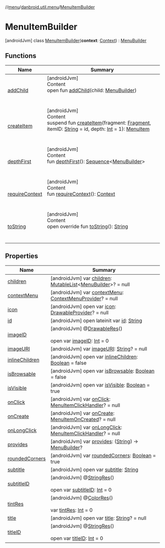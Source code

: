 //[menu](../../../index.md)/[danbroid.util.menu](../index.md)/[MenuItemBuilder](index.md)



# MenuItemBuilder  
 [androidJvm] class [MenuItemBuilder](index.md)(**context**: [Context](https://developer.android.com/reference/kotlin/android/content/Context.html)) : [MenuBuilder](../-menu-builder/index.md)   


## Functions  
  
|  Name |  Summary | 
|---|---|
| <a name="danbroid.util.menu/MenuBuilder/addChild/#danbroid.util.menu.MenuBuilder/PointingToDeclaration/"></a>[addChild](../-menu-builder/add-child.md)| <a name="danbroid.util.menu/MenuBuilder/addChild/#danbroid.util.menu.MenuBuilder/PointingToDeclaration/"></a>[androidJvm]  <br>Content  <br>open fun [addChild](../-menu-builder/add-child.md)(child: [MenuBuilder](../-menu-builder/index.md))  <br><br><br>|
| <a name="danbroid.util.menu/MenuItemBuilder/createItem/#androidx.fragment.app.Fragment#kotlin.String#kotlin.Int/PointingToDeclaration/"></a>[createItem](create-item.md)| <a name="danbroid.util.menu/MenuItemBuilder/createItem/#androidx.fragment.app.Fragment#kotlin.String#kotlin.Int/PointingToDeclaration/"></a>[androidJvm]  <br>Content  <br>suspend fun [createItem](create-item.md)(fragment: [Fragment](https://developer.android.com/reference/kotlin/androidx/fragment/app/Fragment.html), itemID: [String](https://kotlinlang.org/api/latest/jvm/stdlib/kotlin/-string/index.html) = id, depth: [Int](https://kotlinlang.org/api/latest/jvm/stdlib/kotlin/-int/index.html) = 1): [MenuItem](../-menu-item/index.md)  <br><br><br>|
| <a name="danbroid.util.menu/MenuBuilder/depthFirst/#/PointingToDeclaration/"></a>[depthFirst](../-menu-builder/depth-first.md)| <a name="danbroid.util.menu/MenuBuilder/depthFirst/#/PointingToDeclaration/"></a>[androidJvm]  <br>Content  <br>fun [depthFirst](../-menu-builder/depth-first.md)(): [Sequence](https://kotlinlang.org/api/latest/jvm/stdlib/kotlin.sequences/-sequence/index.html)<[MenuBuilder](../-menu-builder/index.md)>  <br><br><br>|
| <a name="danbroid.util.menu/MenuBuilder/requireContext/#/PointingToDeclaration/"></a>[requireContext](../-menu-builder/require-context.md)| <a name="danbroid.util.menu/MenuBuilder/requireContext/#/PointingToDeclaration/"></a>[androidJvm]  <br>Content  <br>fun [requireContext](../-menu-builder/require-context.md)(): [Context](https://developer.android.com/reference/kotlin/android/content/Context.html)  <br><br><br>|
| <a name="danbroid.util.menu/MenuItemBuilder/toString/#/PointingToDeclaration/"></a>[toString](to-string.md)| <a name="danbroid.util.menu/MenuItemBuilder/toString/#/PointingToDeclaration/"></a>[androidJvm]  <br>Content  <br>open override fun [toString](to-string.md)(): [String](https://kotlinlang.org/api/latest/jvm/stdlib/kotlin/-string/index.html)  <br><br><br>|


## Properties  
  
|  Name |  Summary | 
|---|---|
| <a name="danbroid.util.menu/MenuItemBuilder/children/#/PointingToDeclaration/"></a>[children](index.md#233103599%2FProperties%2F1173194265)| <a name="danbroid.util.menu/MenuItemBuilder/children/#/PointingToDeclaration/"></a> [androidJvm] var [children](index.md#233103599%2FProperties%2F1173194265): [MutableList](https://kotlinlang.org/api/latest/jvm/stdlib/kotlin.collections/-mutable-list/index.html)<[MenuBuilder](../-menu-builder/index.md)>? = null   <br>|
| <a name="danbroid.util.menu/MenuItemBuilder/contextMenu/#/PointingToDeclaration/"></a>[contextMenu](index.md#1658623966%2FProperties%2F1173194265)| <a name="danbroid.util.menu/MenuItemBuilder/contextMenu/#/PointingToDeclaration/"></a> [androidJvm] var [contextMenu](index.md#1658623966%2FProperties%2F1173194265): [ContextMenuProvider](../index.md#1636045883%2FClasslikes%2F1173194265)? = null   <br>|
| <a name="danbroid.util.menu/MenuItemBuilder/icon/#/PointingToDeclaration/"></a>[icon](index.md#-130863051%2FProperties%2F1173194265)| <a name="danbroid.util.menu/MenuItemBuilder/icon/#/PointingToDeclaration/"></a> [androidJvm] open var [icon](index.md#-130863051%2FProperties%2F1173194265): [DrawableProvider](../index.md#-1166866407%2FClasslikes%2F1173194265)? = null   <br>|
| <a name="danbroid.util.menu/MenuItemBuilder/id/#/PointingToDeclaration/"></a>[id](index.md#-531072493%2FProperties%2F1173194265)| <a name="danbroid.util.menu/MenuItemBuilder/id/#/PointingToDeclaration/"></a> [androidJvm] open lateinit var [id](index.md#-531072493%2FProperties%2F1173194265): [String](https://kotlinlang.org/api/latest/jvm/stdlib/kotlin/-string/index.html)   <br>|
| <a name="danbroid.util.menu/MenuItemBuilder/imageID/#/PointingToDeclaration/"></a>[imageID](index.md#675158102%2FProperties%2F1173194265)| <a name="danbroid.util.menu/MenuItemBuilder/imageID/#/PointingToDeclaration/"></a> [androidJvm] @[DrawableRes](https://developer.android.com/reference/kotlin/androidx/annotation/DrawableRes.html)()  <br>  <br>open var [imageID](index.md#675158102%2FProperties%2F1173194265): [Int](https://kotlinlang.org/api/latest/jvm/stdlib/kotlin/-int/index.html) = 0   <br>|
| <a name="danbroid.util.menu/MenuItemBuilder/imageURI/#/PointingToDeclaration/"></a>[imageURI](index.md#1534310685%2FProperties%2F1173194265)| <a name="danbroid.util.menu/MenuItemBuilder/imageURI/#/PointingToDeclaration/"></a> [androidJvm] var [imageURI](index.md#1534310685%2FProperties%2F1173194265): [String](https://kotlinlang.org/api/latest/jvm/stdlib/kotlin/-string/index.html)? = null   <br>|
| <a name="danbroid.util.menu/MenuItemBuilder/inlineChildren/#/PointingToDeclaration/"></a>[inlineChildren](index.md#-998869866%2FProperties%2F1173194265)| <a name="danbroid.util.menu/MenuItemBuilder/inlineChildren/#/PointingToDeclaration/"></a> [androidJvm] open var [inlineChildren](index.md#-998869866%2FProperties%2F1173194265): [Boolean](https://kotlinlang.org/api/latest/jvm/stdlib/kotlin/-boolean/index.html) = false   <br>|
| <a name="danbroid.util.menu/MenuItemBuilder/isBrowsable/#/PointingToDeclaration/"></a>[isBrowsable](index.md#1316370209%2FProperties%2F1173194265)| <a name="danbroid.util.menu/MenuItemBuilder/isBrowsable/#/PointingToDeclaration/"></a> [androidJvm] open var [isBrowsable](index.md#1316370209%2FProperties%2F1173194265): [Boolean](https://kotlinlang.org/api/latest/jvm/stdlib/kotlin/-boolean/index.html) = false   <br>|
| <a name="danbroid.util.menu/MenuItemBuilder/isVisible/#/PointingToDeclaration/"></a>[isVisible](index.md#-1071760220%2FProperties%2F1173194265)| <a name="danbroid.util.menu/MenuItemBuilder/isVisible/#/PointingToDeclaration/"></a> [androidJvm] open var [isVisible](index.md#-1071760220%2FProperties%2F1173194265): [Boolean](https://kotlinlang.org/api/latest/jvm/stdlib/kotlin/-boolean/index.html) = true   <br>|
| <a name="danbroid.util.menu/MenuItemBuilder/onClick/#/PointingToDeclaration/"></a>[onClick](on-click.md)| <a name="danbroid.util.menu/MenuItemBuilder/onClick/#/PointingToDeclaration/"></a> [androidJvm] var [onClick](on-click.md): [MenuItemClickHandler](../index.md#-585949676%2FClasslikes%2F1173194265)? = null   <br>|
| <a name="danbroid.util.menu/MenuItemBuilder/onCreate/#/PointingToDeclaration/"></a>[onCreate](on-create.md)| <a name="danbroid.util.menu/MenuItemBuilder/onCreate/#/PointingToDeclaration/"></a> [androidJvm] var [onCreate](on-create.md): [MenuItemOnCreated](../index.md#2071487011%2FClasslikes%2F1173194265)? = null   <br>|
| <a name="danbroid.util.menu/MenuItemBuilder/onLongClick/#/PointingToDeclaration/"></a>[onLongClick](on-long-click.md)| <a name="danbroid.util.menu/MenuItemBuilder/onLongClick/#/PointingToDeclaration/"></a> [androidJvm] var [onLongClick](on-long-click.md): [MenuItemClickHandler](../index.md#-585949676%2FClasslikes%2F1173194265)? = null   <br>|
| <a name="danbroid.util.menu/MenuItemBuilder/provides/#/PointingToDeclaration/"></a>[provides](index.md#-196149156%2FProperties%2F1173194265)| <a name="danbroid.util.menu/MenuItemBuilder/provides/#/PointingToDeclaration/"></a> [androidJvm] var [provides](index.md#-196149156%2FProperties%2F1173194265): ([String](https://kotlinlang.org/api/latest/jvm/stdlib/kotlin/-string/index.html)) -> [MenuBuilder](../-menu-builder/index.md)?   <br>|
| <a name="danbroid.util.menu/MenuItemBuilder/roundedCorners/#/PointingToDeclaration/"></a>[roundedCorners](rounded-corners.md)| <a name="danbroid.util.menu/MenuItemBuilder/roundedCorners/#/PointingToDeclaration/"></a> [androidJvm] var [roundedCorners](rounded-corners.md): [Boolean](https://kotlinlang.org/api/latest/jvm/stdlib/kotlin/-boolean/index.html) = true   <br>|
| <a name="danbroid.util.menu/MenuItemBuilder/subtitle/#/PointingToDeclaration/"></a>[subtitle](index.md#2040582390%2FProperties%2F1173194265)| <a name="danbroid.util.menu/MenuItemBuilder/subtitle/#/PointingToDeclaration/"></a> [androidJvm] open var [subtitle](index.md#2040582390%2FProperties%2F1173194265): [String](https://kotlinlang.org/api/latest/jvm/stdlib/kotlin/-string/index.html)   <br>|
| <a name="danbroid.util.menu/MenuItemBuilder/subtitleID/#/PointingToDeclaration/"></a>[subtitleID](index.md#-2115878405%2FProperties%2F1173194265)| <a name="danbroid.util.menu/MenuItemBuilder/subtitleID/#/PointingToDeclaration/"></a> [androidJvm] @[StringRes](https://developer.android.com/reference/kotlin/androidx/annotation/StringRes.html)()  <br>  <br>open var [subtitleID](index.md#-2115878405%2FProperties%2F1173194265): [Int](https://kotlinlang.org/api/latest/jvm/stdlib/kotlin/-int/index.html) = 0   <br>|
| <a name="danbroid.util.menu/MenuItemBuilder/tintRes/#/PointingToDeclaration/"></a>[tintRes](tint-res.md)| <a name="danbroid.util.menu/MenuItemBuilder/tintRes/#/PointingToDeclaration/"></a> [androidJvm] @[ColorRes](https://developer.android.com/reference/kotlin/androidx/annotation/ColorRes.html)()  <br>  <br>var [tintRes](tint-res.md): [Int](https://kotlinlang.org/api/latest/jvm/stdlib/kotlin/-int/index.html) = 0   <br>|
| <a name="danbroid.util.menu/MenuItemBuilder/title/#/PointingToDeclaration/"></a>[title](index.md#-1838600268%2FProperties%2F1173194265)| <a name="danbroid.util.menu/MenuItemBuilder/title/#/PointingToDeclaration/"></a> [androidJvm] open var [title](index.md#-1838600268%2FProperties%2F1173194265): [String](https://kotlinlang.org/api/latest/jvm/stdlib/kotlin/-string/index.html)? = null   <br>|
| <a name="danbroid.util.menu/MenuItemBuilder/titleID/#/PointingToDeclaration/"></a>[titleID](index.md#-1978799815%2FProperties%2F1173194265)| <a name="danbroid.util.menu/MenuItemBuilder/titleID/#/PointingToDeclaration/"></a> [androidJvm] @[StringRes](https://developer.android.com/reference/kotlin/androidx/annotation/StringRes.html)()  <br>  <br>open var [titleID](index.md#-1978799815%2FProperties%2F1173194265): [Int](https://kotlinlang.org/api/latest/jvm/stdlib/kotlin/-int/index.html) = 0   <br>|

